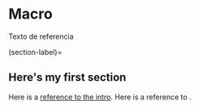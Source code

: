 # Macro

Texto de referencia 

(section-label)=
## Here's my first section

Here is a [reference to the intro](intro.md). Here is a reference to [](section-label).